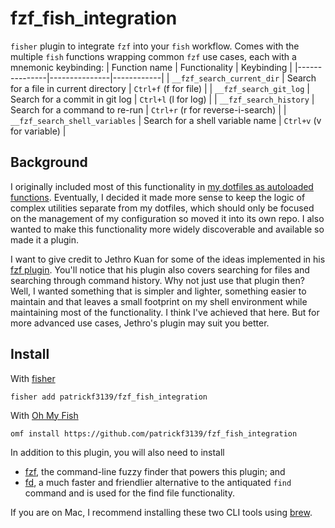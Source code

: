 # fzf_fish_integration
`fisher` plugin to integrate `fzf` into your `fish` workflow. Comes with the multiple `fish` functions wrapping common `fzf` use cases, each with a mnemonic keybinding:
| Function name | Functionality | Keybinding |
|---------------|---------------|------------|
| `__fzf_search_current_dir` | Search for a file in current directory | `Ctrl+f` (f for file) |
| `__fzf_search_git_log` | Search for a commit in git log | `Ctrl+l` (l for log) |
| `__fzf_search_history` | Search for a command to re-run | `Ctrl+r` (r for reverse-i-search) |
| `__fzf_search_shell_variables` | Search for a shell variable name | `Ctrl+v` (v for variable) |

## Background
I originally included most of this functionality in [my dotfiles as autoloaded functions](https://github.com/patrickf3139/dotfiles/pull/11). Eventually, I decided it made more sense to keep the logic of complex utilities separate from my dotfiles, which should only be focused on the management of my configuration so moved it into its own repo. I also wanted to make this functionality more widely discoverable and available so made it a plugin.

I want to give credit to Jethro Kuan for some of the ideas implemented in his [fzf plugin](https://github.com/jethrokuan/fzf). You'll notice that his plugin also covers searching for files and searching through command history. Why not just use that plugin then? Well, I wanted something that is simpler and lighter, something easier to maintain and that leaves a small footprint on my shell environment while maintaining most of the functionality. I think I've achieved that here. But for more advanced use cases, Jethro's plugin may suit you better.

## Install
With [fisher](https://github.com/jorgebucaran/fisher)
```
fisher add patrickf3139/fzf_fish_integration
```

With [Oh My Fish](https://github.com/oh-my-fish/oh-my-fish)
```fish
omf install https://github.com/patrickf3139/fzf_fish_integration
```

In addition to this plugin, you will also need to install
- [fzf](https://github.com/junegunn/fzf), the command-line fuzzy finder that powers this plugin; and
- [fd](https://github.com/sharkdp/fd), a much faster and friendlier alternative to the antiquated `find` command and is used for the find file functionality.

If you are on Mac, I recommend installing these two CLI tools using [brew](https://brew.sh/).
